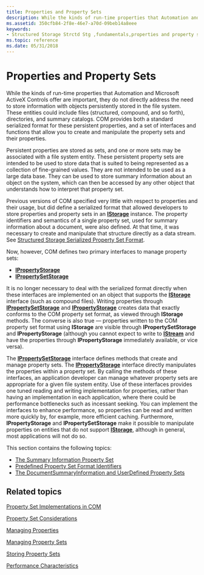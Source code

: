 ```yaml
---
title: Properties and Property Sets
description: While the kinds of run-time properties that Automation and Microsoft ActiveX Controls offer are important, they do not directly address the need to store information with objects persistently stored in the file system.
ms.assetid: 350cfb84-2f8e-46e7-a70d-09beb14a8eee
keywords:
- Structured Storage Strctd Stg ,fundamentals,properties and property sets
ms.topic: reference
ms.date: 05/31/2018
---
```


# Properties and Property Sets

While the kinds of run-time properties that Automation and Microsoft ActiveX Controls offer are important, they do not directly address the need to store information with objects persistently stored in the file system. These entities could include files (structured, compound, and so forth), directories, and summary catalogs. COM provides both a standard serialized format for these persistent properties, and a set of interfaces and functions that allow you to create and manipulate the property sets and their properties.

Persistent properties are stored as sets, and one or more sets may be associated with a file system entity. These persistent property sets are intended to be used to store data that is suited to being represented as a collection of fine-grained values. They are not intended to be used as a large data base. They can be used to store summary information about an object on the system, which can then be accessed by any other object that understands how to interpret that property set.

Previous versions of COM specified very little with respect to properties and their usage, but did define a serialized format that allowed developers to store properties and property sets in an [**IStorage**](/windows/desktop/api/Objidl/nn-objidl-istorage) instance. The property identifiers and semantics of a single property set, used for summary information about a document, were also defined. At that time, it was necessary to create and manipulate that structure directly as a data stream. See [Structured Storage Serialized Property Set Format](structured-storage-serialized-property-set-format.md).

Now, however, COM defines two primary interfaces to manage property sets:

-   [**IPropertyStorage**](/windows/desktop/api/Propidl/nn-propidl-ipropertystorage)
-   [**IPropertySetStorage**](/windows/desktop/api/Propidl/nn-propidl-ipropertysetstorage)

It is no longer necessary to deal with the serialized format directly when these interfaces are implemented on an object that supports the [**IStorage**](/windows/desktop/api/Objidl/nn-objidl-istorage) interface (such as compound files). Writing properties through [**IPropertySetStorage**](/windows/desktop/api/Propidl/nn-propidl-ipropertysetstorage) and [**IPropertyStorage**](/windows/desktop/api/Propidl/nn-propidl-ipropertystorage) creates data that exactly conforms to the COM property set format, as viewed through **IStorage** methods. The converse is also true — properties written to the COM property set format using **IStorage** are visible through **IPropertySetStorage** and **IPropertyStorage** (although you cannot expect to write to [**IStream**](/windows/desktop/api/Objidl/nn-objidl-istream) and have the properties through **IPropertyStorage** immediately available, or vice versa).

The [**IPropertySetStorage**](/windows/desktop/api/Propidl/nn-propidl-ipropertysetstorage) interface defines methods that create and manage property sets. The [**IPropertyStorage**](/windows/desktop/api/Propidl/nn-propidl-ipropertystorage) interface directly manipulates the properties within a property set. By calling the methods of these interfaces, an application developer can manage whatever property sets are appropriate for a given file system entity. Use of these interfaces provides one tuned reading and writing implementation for properties, rather than having an implementation in each application, where there could be performance bottlenecks such as incessant seeking. You can implement the interfaces to enhance performance, so properties can be read and written more quickly by, for example, more efficient caching. Furthermore, **IPropertyStorage** and **IPropertySetStorage** make it possible to manipulate properties on entities that do not support [**IStorage**](/windows/desktop/api/Objidl/nn-objidl-istorage), although in general, most applications will not do so.

This section contains the following topics:

-   [The Summary Information Property Set](the-summary-information-property-set.md)
-   [Predefined Property Set Format Identifiers](predefined-property-set-format-identifiers.md)
-   [The DocumentSummaryInformation and UserDefined Property Sets](the-documentsummaryinformation-and-userdefined-property-sets.md)

## Related topics

<dl> <dt>

[Property Set Implementations in COM](property-set-implementations-in-com.md)
</dt> <dt>

[Property Set Considerations](property-set-considerations.md)
</dt> <dt>

[Managing Properties](managing-properties.md)
</dt> <dt>

[Managing Property Sets](managing-property-sets.md)
</dt> <dt>

[Storing Property Sets](storing-property-sets.md)
</dt> <dt>

[Performance Characteristics](performance-characteristics.md)
</dt> </dl>

 

 




